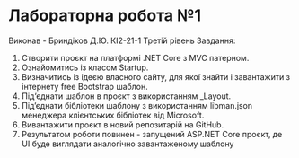 # Лабораторна робота №1
Виконав - Бриндіков Д.Ю. КІ2-21-1
Третій рівень Завдання:

1. Створити проєкт на платформі .NET Core з MVC патерном.
2. Ознайомитись із класом Startup.
3. Визначитись із ідеєю власного сайту, для якої знайти і завантажити з інтернету free Bootstrap шаблон.
4. Під‘єднати шаблон в проєкт з використанням _Layout.
5. Під’єднати бібліотеки шаблону з використанням libman.json менеджера клієнтських бібліотек від Microsoft.
6. Вивантажити проєкт в новий репозитарій на GitHub.
7. Результатом роботи повинен - запущений ASP.NET Core проєкт, де UI буде виглядати аналогічно завантаженому шаблону
